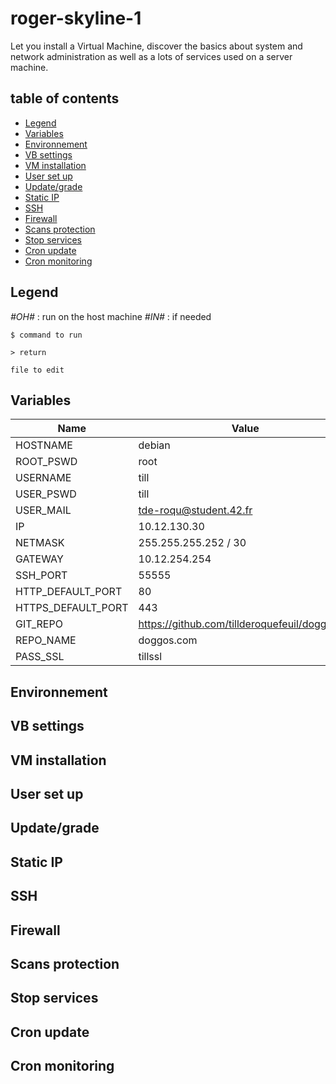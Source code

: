 # roger-skyline-1
Let you install a Virtual Machine, discover the basics about system and network administration as well as a lots of services used on a server machine.

## table of contents
* [Legend](#legend)
* [Variables](#variables)
* [Environnement](#environnement)
* [VB settings](#vbsettings)
* [VM installation](#vminstallation)
* [User set up](#user)
* [Update/grade](#upgrade)
* [Static IP](#staticip)
* [SSH](#ssh)
* [Firewall](#firewall)
* [Scans protection](#scans)
* [Stop services](#stopservices)
* [Cron update](#cronupdate)
* [Cron monitoring](#cronmonitoring)


## Legend <a id="legend"></a>
_*#OH#*_ : run on the host machine
_*#IN#*_ : if needed

```
$ command to run
```

```
> return
```

```
file to edit
```


## Variables <a id="variables"></a>
Name | Value
---- | ----
HOSTNAME | debian
ROOT_PSWD | root
USERNAME | till
USER_PSWD | till
USER_MAIL | tde-roqu@student.42.fr
IP | 10.12.130.30
NETMASK | 255.255.255.252 / 30
GATEWAY | 10.12.254.254
SSH_PORT | 55555
HTTP_DEFAULT_PORT | 80
HTTPS_DEFAULT_PORT | 443
GIT_REPO | https://github.com/tillderoquefeuil/doggos.git
REPO_NAME | doggos.com
PASS_SSL | tillssl


## Environnement <a id="environnement"></a>


## VB settings <a id="vbsettings"></a>


## VM installation <a id="vminstallation"></a>


## User set up <a id="user"></a>


## Update/grade <a id="upgrade"></a>


## Static IP <a id="staticip"></a>


## SSH <a id="ssh"></a>


## Firewall <a id="firewall"></a>


## Scans protection <a id="scans"></a>


## Stop services <a id="stopservices"></a>


## Cron update <a id="cronupdate"></a>


## Cron monitoring <a id="cronmonitoring"></a>

